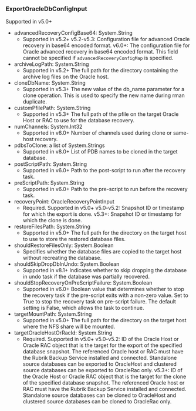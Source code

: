### ExportOracleDbConfigInput
Supported in v5.0+

- advancedRecoveryConfigBase64: System.String
  - Supported in v5.2+
      v5.2-v5.3: Configuration file for advanced Oracle recovery in base64 encoded format.
      v6.0+: The configuration file for Oracle advanced recovery in base64 encoded format. This field cannot be specified if `advancedRecoveryConfigMap` is specified.
- archiveLogPath: System.String
  - Supported in v5.2+
      The full path for the directory containing the archive log files on the Oracle host.
- cloneDbName: System.String
  - Supported in v5.3+
      The new value of the db_name parameter for a clone operation. This is used to specify the new name during rman duplicate.
- customPfilePath: System.String
  - Supported in v5.3+
      The full path of the pfile on the target Oracle Host or RAC to use for the database recovery.
- numChannels: System.Int32
  - Supported in v6.0+
      Number of channels used during clone or same-host recovery.
- pdbsToClone: a list of System.Strings
  - Supported in v8.0+
      List of PDB names to be cloned in the target database.
- postScriptPath: System.String
  - Supported in v6.0+
      Path to the post-script to run after the recovery task.
- preScriptPath: System.String
  - Supported in v6.0+
      Path to the pre-script to run before the recovery task.
- recoveryPoint: OracleRecoveryPointInput
  - Required. Supported in v5.0+
      v5.0-v5.2: Snapshot ID or timestamp for which the export is done.
      v5.3+: Snapshot ID or timestamp for which the clone is done.
- restoreFilesPath: System.String
  - Supported in v5.0+
      The full path for the directory on the target host to use to store the restored database files.
- shouldRestoreFilesOnly: System.Boolean
  - Specifies whether the database files are copied to the target host without recreating the database.
- shouldSkipDropDbInUndo: System.Boolean
  - Supported in v8.1+
      Indicates whether to skip dropping the database in undo task if the database was partially recovered.
- shouldStopRecoveryOnPreScriptFailure: System.Boolean
  - Supported in v6.0+
      Boolean value that determines whether to stop the recovery task if the pre-script exits with a non-zero value. Set to True to stop the recovery task on pre-script failure. The default setting is False, which allows the task to continue.
- targetMountPath: System.String
  - Supported in v5.0+
      The full path for the directory on the target host where the NFS share will be mounted.
- targetOracleHostOrRacId: System.String
  - Required. Supported in v5.0+
      v5.0-v5.2: ID of the Oracle Host or Oracle RAC object that is the target for the export of the specified database snapshot. The referenced Oracle host or RAC must have the Rubrik Backup Service installed and connected. Standalone source databases can be exported to OracleHost and clustered source databases can be exported to OracleRac only.
      v5.3+: ID of the Oracle Host or Oracle RAC object that is the target for the clone of the specified database snapshot. The referenced Oracle host or RAC must have the Rubrik Backup Service installed and connected. Standalone source databases can be cloned to OracleHost and clustered source databases can be cloned to OracleRac only.
